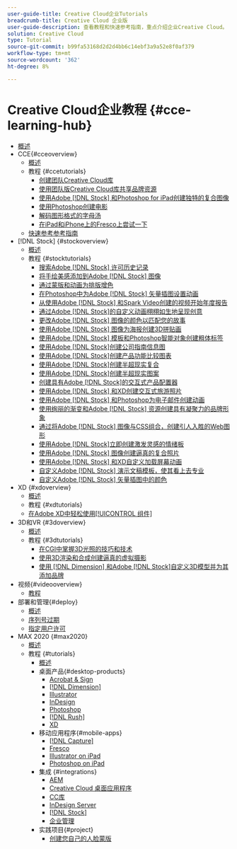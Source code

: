 ```yaml
---
user-guide-title: Creative Cloud企业Tutorials
breadcrumb-title: Creative Cloud 企业版
user-guide-description: 查看教程和快速参考指南，重点介绍企业Creative Cloud。
solution: Creative Cloud
type: Tutorial
source-git-commit: b99fa53168d2d2d4bb6c14ebf3a9a52e8f0af379
workflow-type: tm+mt
source-wordcount: '362'
ht-degree: 8%

---
```



# Creative Cloud企业教程 {#cce-learning-hub}

+ [概述](overview.md)
+ CCE{#cceoverview}
   + [概述](cce/overview-cce.md)
   + 教程 {#ccetutorials}
      + [创建团队Creative Cloud库](cce/ccteamlibraries.md)
      + [使用团队版Creative Cloud库共享品牌资源](cce/sharecclibraries.md)
      + [使用Adobe [!DNL Stock] 和Photoshop for iPad创建独特的复合图像](cce/compositepsipad.md)
      + [使用Photoshop创建电影](cce/cinemagraphps.md)
      + [解码图形格式的字母汤](cce/alphabetsoup.md)
      + [在iPad和iPhone上的Fresco上尝试一下](cce/frescoworkshop.md)
   + [快速参考参考指南](quick-reference/overview-ref.md)
+ [!DNL Stock] {#stockoverview}
   + [概述](stock/overview-stock.md)
   + 教程 {#stocktutorials}
      + [搜索Adobe [!DNL Stock] 许可历史记录](stock/searchstock.md)
      + [将手绘美感添加到Adobe [!DNL Stock] 图像](stock/handdrawn.md)
      + [通过蒙版和动画为排版增色](stock/flairtypography.md)
      + [在Photoshop中为Adobe [!DNL Stock] 矢量插图设置动画](stock/animatevector.md)
      + [从使用Adobe [!DNL Stock] 和Spark Video创建的视频开始年度报告](stock/annualreport.md)
      + [通过Adobe [!DNL Stock]的自定义动画栩栩如生地呈现创意](stock/customanimations.md)
      + [更改Adobe [!DNL Stock] 图像的颜色以匹配您的故事](stock/changecolors.md)
      + [使用Adobe [!DNL Stock] 图像为海报创建3D拼贴画](stock/collage.md)
      + [使用Adobe [!DNL Stock] 模板和Photoshop智能对象创建粗体标签](stock/boldlabel.md)
      + [使用Adobe [!DNL Stock]创建公司指南信息图](stock/infographic.md)
      + [使用Adobe [!DNL Stock]创建产品功能比较图表](stock/featurecomparison.md)
      + [使用Adobe [!DNL Stock]创建半超现实复合](stock/surrealcomposite.md)
      + [使用Adobe [!DNL Stock]创建半超现实图案](stock/surrealpattern.md)
      + [创建具有Adobe [!DNL Stock]的交互式产品配置器](stock/productconfigurator.md)
      + [使用Adobe [!DNL Stock] 和XD创建交互式旅游照片](stock/interactivetourismphoto.md)
      + [使用Adobe [!DNL Stock] 和Photoshop为电子邮件创建动画](stock/animationemail.md)
      + [使用绚丽的渐变和Adobe [!DNL Stock] 资源创建具有凝聚力的品牌形象](stock/brandgradients.md)
      + [通过将Adobe [!DNL Stock] 图像与CSS组合，创建引人入胜的Web图形](stock/webgraphics.md)
      + [使用Adobe [!DNL Stock]立即创建激发灵感的情绪板](stock/moodboard.md)
      + [使用Adobe [!DNL Stock] 图像创建逼真的复合照片](stock/realisticcomposite.md)
      + [使用Adobe [!DNL Stock] 和XD自定义加载屏幕动画](stock/loadingscreen.md)
      + [自定义Adobe [!DNL Stock] 演示文稿模板，使其看上去专业](stock/presentationtemplate.md)
      + [自定义Adobe [!DNL Stock] 矢量插图中的颜色](stock/customizecolors.md)
+ XD {#xdoverview}
   + [概述](xd/overview-xd.md)
   + 教程 {#xdtutorials}
   + [在Adobe XD中轻松使用[!UICONTROL 组件]](xd/components.md)
+ 3D和VR {#3doverview}
   + [概述](3di/overview-3di.md)
   + 教程 {#3dtutorials}
      + [在CGI中掌握3D光照的技巧和技术](3di/mastering3dlighting.md)
      + [使用3D渲染和合成创建逼真的虚拟摄影](3di/photorealistic.md)
      + [使用 [!DNL Dimension] 和Adobe [!DNL Stock]自定义3D模型并为其添加品牌](3di/3ddimensionstock.md)
+ 视频{#videooverview}
   + [教程](dva/overview-dva.md)
+ 部署和管理{#deploy}
   + [概述](deploy/overview-deploy.md)
   + [序列号过期](deploy/cceserial.md)
   + [指定用户许可](deploy/nameduserlicensing.md)
+ MAX 2020 {#max2020}
   + [概述](max2020/overview-max.md)
   + 教程 {#tutorials}
      + [概述](max2020/maxtutorials.md)
      + 桌面产品{#desktop-products}
         + [Acrobat &amp; Sign](max2020/acrobat-sign.md)
         + [[!DNL Dimension]](max2020/dimension.md)
         + [Illustrator](max2020/illustrator.md)
         + [InDesign](max2020/indesign.md)
         + [Photoshop](max2020/photoshop.md)
         + [[!DNL Rush]](max2020/rush.md)
         + [XD](max2020/xd.md)
      + 移动应用程序{#mobile-apps}
         + [[!DNL Capture]](max2020/capture.md)
         + [Fresco](max2020/fresco.md)
         + [Illustrator on iPad](max2020/illustratoripad.md)
         + [Photoshop on iPad](max2020/photoshopipad.md)
      + 集成 {#integrations}
         + [AEM](max2020/aem.md)
         + [Creative Cloud 桌面应用程序](max2020/creativeclouddesktopapp.md)
         + [CC库](max2020/cclibraries.md)
         + [InDesign Server](max2020/indesignserver.md)
         + [[!DNL Stock]](max2020/stock.md)
         + [企业管理](max2020/enterprise.md)
      + 实践项目{#project}
         + [创建您自己的人脸蒙版](max2020/handsonproject.md)
